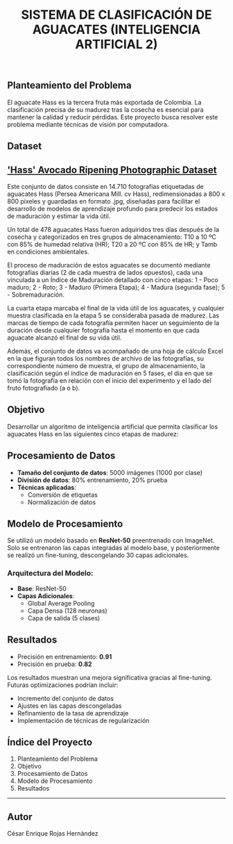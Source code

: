 <h1 align='center'>SISTEMA DE CLASIFICACIÓN DE AGUACATES (INTELIGENCIA ARTIFICIAL 2)</h1><BR>

<h2>Planteamiento del Problema</h2>
<p>El aguacate Hass es la tercera fruta más exportada de Colombia. La clasificación precisa de su madurez tras la cosecha es esencial para mantener la calidad y reducir pérdidas. Este proyecto busca resolver este problema mediante técnicas de visión por computadora.</p>

<h2>Dataset</h2>

<h2><a href="https://data.mendeley.com/datasets/3xd9n945v8/1">'Hass' Avocado Ripening Photographic Dataset</a></h2>
<p>Este conjunto de datos consiste en 14.710 fotografías etiquetadas de aguacates Hass (Persea Americana Mill. cv Hass), redimensionadas a 800 x 800 píxeles y guardadas en formato .jpg, diseñadas para facilitar el desarrollo de modelos de aprendizaje profundo para predecir los estados de maduración y estimar la vida útil.

Un total de 478 aguacates Hass fueron adquiridos tres días después de la cosecha y categorizados en tres grupos de almacenamiento: T10 a 10 ºC con 85% de humedad relativa (HR); T20 a 20 ºC con 85% de HR; y Tamb en condiciones ambientales.

El proceso de maduración de estos aguacates se documentó mediante fotografías diarias (2 de cada muestra de lados opuestos), cada una vinculada a un Índice de Maduración detallado con cinco etapas: 
1 - Poco maduro;
2 - Roto;
3 - Maduro (Primera Etapa);
4 - Madura (segunda fase);
5 - Sobremaduración.

La cuarta etapa marcaba el final de la vida útil de los aguacates, y cualquier muestra clasificada en la etapa 5 se consideraba pasada de madurez. Las marcas de tiempo de cada fotografía permiten hacer un seguimiento de la duración desde cualquier fotografía hasta el momento en que cada aguacate alcanzó el final de su vida útil.

Además, el conjunto de datos va acompañado de una hoja de cálculo Excel en la que figuran todos los nombres de archivo de las fotografías, su correspondiente número de muestra, el grupo de almacenamiento, la clasificación según el índice de maduración en 5 fases, el día en que se tomó la fotografía en relación con el inicio del experimento y el lado del fruto fotografiado (a o b).
</p>

<h2>Objetivo</h2>
<p>Desarrollar un algoritmo de inteligencia artificial que permita clasificar los aguacates Hass en las siguientes cinco etapas de madurez:</p>

<h2>Procesamiento de Datos</h2>
<ul>
    <li><strong>Tamaño del conjunto de datos</strong>: 5000 imágenes (1000 por clase)</li>
    <li><strong>División de datos</strong>: 80% entrenamiento, 20% prueba</li>
    <li><strong>Técnicas aplicadas</strong>:
        <ul>
            <li>Conversión de etiquetas</li>
            <li>Normalización de datos</li>
        </ul>
    </li>
</ul>

<h2>Modelo de Procesamiento</h2>
<p>Se utilizó un modelo basado en <strong>ResNet-50</strong> preentrenado con ImageNet. Solo se entrenaron las capas integradas al modelo base, y posteriormente se realizó un fine-tuning, descongelando 30 capas adicionales.</p>

<h3>Arquitectura del Modelo:</h3>
<ul>
    <li><strong>Base</strong>: ResNet-50</li>
    <li><strong>Capas Adicionales</strong>:
        <ul>
            <li>Global Average Pooling</li>
            <li>Capa Densa (128 neuronas)</li>
            <li>Capa de salida (5 clases)</li>
        </ul>
    </li>
</ul>

<h2>Resultados</h2>
<ul>
    <li>Precisión en entrenamiento: <strong>0.91</strong></li>
    <li>Precisión en prueba: <strong>0.82</strong></li>
</ul>
<p>Los resultados muestran una mejora significativa gracias al fine-tuning. Futuras optimizaciones podrían incluir:</p>
<ul>
    <li>Incremento del conjunto de datos</li>
    <li>Ajustes en las capas descongeladas</li>
    <li>Refinamiento de la tasa de aprendizaje</li>
    <li>Implementación de técnicas de regularización</li>
</ul>

<h2>Índice del Proyecto</h2>
<ol>
    <li>Planteamiento del Problema</li>
    <li>Objetivo</li>
    <li>Procesamiento de Datos</li>
    <li>Modelo de Procesamiento</li>
    <li>Resultados</li>
</ol>

<hr>

<h2>Autor</h2>
<p>César Enrique Rojas Hernández</p>
